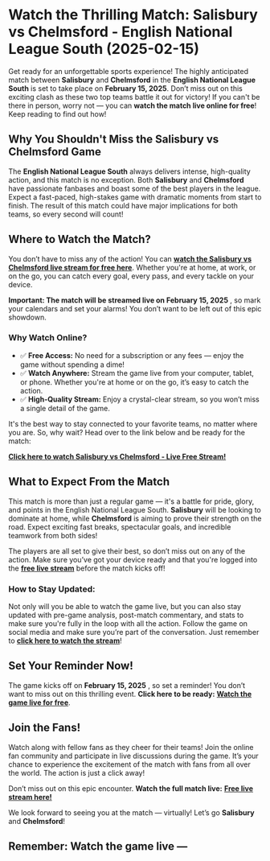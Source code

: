 # Watch the Thrilling Match: Salisbury vs Chelmsford - English National League South (2025-02-15)

Get ready for an unforgettable sports experience! The highly anticipated match between **Salisbury** and **Chelmsford** in the **English National League South** is set to take place on **February 15, 2025**. Don’t miss out on this exciting clash as these two top teams battle it out for victory! If you can't be there in person, worry not — you can **watch the match live online for free**! Keep reading to find out how!

## Why You Shouldn't Miss the Salisbury vs Chelmsford Game

The **English National League South** always delivers intense, high-quality action, and this match is no exception. Both **Salisbury** and **Chelmsford** have passionate fanbases and boast some of the best players in the league. Expect a fast-paced, high-stakes game with dramatic moments from start to finish. The result of this match could have major implications for both teams, so every second will count!

## Where to Watch the Match?

You don’t have to miss any of the action! You can [**watch the Salisbury vs Chelmsford live stream for free here**](https://tinyurl.com/livestreamfreeo?st=Salisbury+vs+Chelmsford&si=ghc). Whether you're at home, at work, or on the go, you can catch every goal, every pass, and every tackle on your device.

**Important: The match will be streamed live on February 15, 2025** , so mark your calendars and set your alarms! You don’t want to be left out of this epic showdown.

### Why Watch Online?

- ✅ **Free Access:** No need for a subscription or any fees — enjoy the game without spending a dime!
- ✅ **Watch Anywhere:** Stream the game live from your computer, tablet, or phone. Whether you're at home or on the go, it’s easy to catch the action.
- ✅ **High-Quality Stream:** Enjoy a crystal-clear stream, so you won’t miss a single detail of the game.

It's the best way to stay connected to your favorite teams, no matter where you are. So, why wait? Head over to the link below and be ready for the match:

[**Click here to watch Salisbury vs Chelmsford - Live Free Stream!**](https://tinyurl.com/livestreamfreeo?st=Salisbury+vs+Chelmsford&si=ghc)

## What to Expect From the Match

This match is more than just a regular game — it's a battle for pride, glory, and points in the English National League South. **Salisbury** will be looking to dominate at home, while **Chelmsford** is aiming to prove their strength on the road. Expect exciting fast breaks, spectacular goals, and incredible teamwork from both sides!

The players are all set to give their best, so don’t miss out on any of the action. Make sure you’ve got your device ready and that you're logged into the [**free live stream**](https://tinyurl.com/livestreamfreeo?st=Salisbury+vs+Chelmsford&si=ghc) before the match kicks off!

### How to Stay Updated:

Not only will you be able to watch the game live, but you can also stay updated with pre-game analysis, post-match commentary, and stats to make sure you're fully in the loop with all the action. Follow the game on social media and make sure you’re part of the conversation. Just remember to [**click here to watch the stream**](https://tinyurl.com/livestreamfreeo?st=Salisbury+vs+Chelmsford&si=ghc)!

## Set Your Reminder Now!

The game kicks off on **February 15, 2025** , so set a reminder! You don’t want to miss out on this thrilling event. **Click here to be ready:** [**Watch the game live for free**](https://tinyurl.com/livestreamfreeo?st=Salisbury+vs+Chelmsford&si=ghc).

## Join the Fans!

Watch along with fellow fans as they cheer for their teams! Join the online fan community and participate in live discussions during the game. It’s your chance to experience the excitement of the match with fans from all over the world. The action is just a click away!

Don’t miss out on this epic encounter. **Watch the full match live:** [**Free live stream here!**](https://tinyurl.com/livestreamfreeo?st=Salisbury+vs+Chelmsford&si=ghc)

We look forward to seeing you at the match — virtually! Let’s go **Salisbury** and **Chelmsford**!

## Remember: Watch the game live — 

